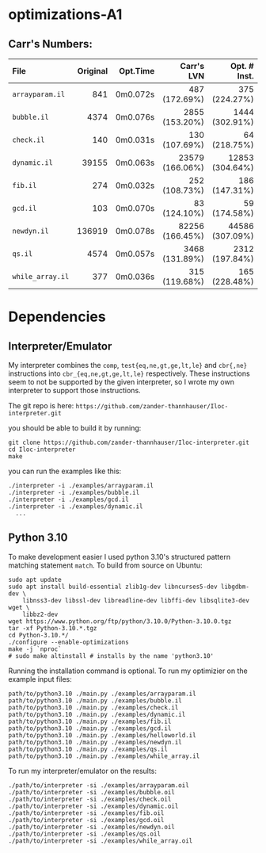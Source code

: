 
# optimizations-A1

## Carr's Numbers:
| File             | Original | Opt.Time |      Carr's LVN |    Opt. # Inst. |
|  :--             |      --: |      --: |            --:  |             --: |
| `arrayparam.il`  |      841 | 0m0.072s |   487 (172.69%) |   375 (224.27%) |
| `bubble.il`      |     4374 | 0m0.076s |  2855 (153.20%) |  1444 (302.91%) |
| `check.il`       |      140 | 0m0.031s |   130 (107.69%) |    64 (218.75%) |
| `dynamic.il`     |    39155 | 0m0.063s | 23579 (166.06%) | 12853 (304.64%) |
| `fib.il`         |      274 | 0m0.032s |   252 (108.73%) |   186 (147.31%) |
| `gcd.il`         |      103 | 0m0.070s |    83 (124.10%) |    59 (174.58%) |
| `newdyn.il`      |   136919 | 0m0.078s | 82256 (166.45%) | 44586 (307.09%) |
| `qs.il`          |     4574 | 0m0.057s |  3468 (131.89%) |  2312 (197.84%) |
| `while_array.il` |      377 | 0m0.036s |   315 (119.68%) |   165 (228.48%) |

# Dependencies

## Interpreter/Emulator
My interpreter combines the `comp`, `test{eq,ne,gt,ge,lt,le}` and `cbr{,ne}`
instructions into `cbr_{eq,ne,gt,ge,lt,le}` respectively. These instructions
seem to not be supported by the given interpreter, so I wrote my own interpreter
to support those instructions.

The git repo is here: `https://github.com/zander-thannhauser/Iloc-interpreter.git`

you should be able to build it by running:

```
git clone https://github.com/zander-thannhauser/Iloc-interpreter.git
cd Iloc-interpreter
make
```

you can run the examples like this:
```
./interpreter -i ./examples/arrayparam.il
./interpreter -i ./examples/bubble.il
./interpreter -i ./examples/gcd.il
./interpreter -i ./examples/dynamic.il
  ...
```

## Python 3.10

To make development easier I used python 3.10's structured pattern matching
statement `match`. To build from source on Ubuntu:

```
sudo apt update
sudo apt install build-essential zlib1g-dev libncurses5-dev libgdbm-dev \
	libnss3-dev libssl-dev libreadline-dev libffi-dev libsqlite3-dev wget \
	libbz2-dev
wget https://www.python.org/ftp/python/3.10.0/Python-3.10.0.tgz
tar -xf Python-3.10.*.tgz
cd Python-3.10.*/
./configure --enable-optimizations
make -j `nproc`
# sudo make altinstall # installs by the name 'python3.10'
```

Running the installation command is optional.
To run my optimizier on the example input files:

```
path/to/python3.10 ./main.py ./examples/arrayparam.il
path/to/python3.10 ./main.py ./examples/bubble.il
path/to/python3.10 ./main.py ./examples/check.il
path/to/python3.10 ./main.py ./examples/dynamic.il
path/to/python3.10 ./main.py ./examples/fib.il
path/to/python3.10 ./main.py ./examples/gcd.il
path/to/python3.10 ./main.py ./examples/helloworld.il
path/to/python3.10 ./main.py ./examples/newdyn.il
path/to/python3.10 ./main.py ./examples/qs.il
path/to/python3.10 ./main.py ./examples/while_array.il
```

To run my interpreter/emulator on the results:

```
./path/to/interpreter -si ./examples/arrayparam.oil
./path/to/interpreter -si ./examples/bubble.oil
./path/to/interpreter -si ./examples/check.oil
./path/to/interpreter -si ./examples/dynamic.oil
./path/to/interpreter -si ./examples/fib.oil
./path/to/interpreter -si ./examples/gcd.oil
./path/to/interpreter -si ./examples/newdyn.oil
./path/to/interpreter -si ./examples/qs.oil
./path/to/interpreter -si ./examples/while_array.oil
```



















